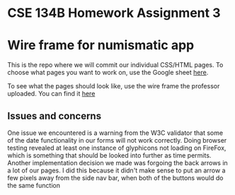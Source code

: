 # CSE 134B Homework Assignment 3
Wire frame for numismatic app 
====
This is the repo where we will commit our individual CSS/HTML pages. To choose what pages you want to
work on, use the Google sheet [here](https://docs.google.com/spreadsheets/d/1EWuSO3hb8DuNB266G_IPC64w3RBLd3IGWlyNucOLwEk/edit?usp=sharing).

To see what the pages should look like, use the wire frame the professor uploaded. You can find it [here](http://classes.pint.com/cse134b/homework/hw3wireframes.pdf)

## Issues and concerns
One issue we encountered is a warning from the W3C validator that some of the date functionality in our forms will not work correctly. Doing browser testing revealed at least one instance of glyphicons not loading on FireFox, which is something that should be looked into further as time permits. 
Another implementation decision we made was forgoing the back arrows in a lot of our pages. I did this because it didn't make sense to put an arrow a few pixels away from the side nav bar, when both of the buttons would do the same function